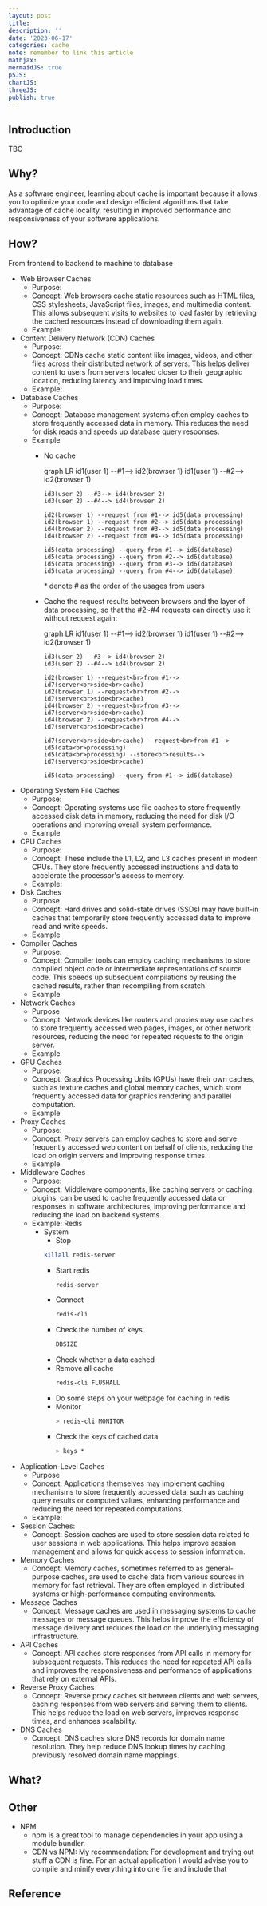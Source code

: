```yaml
---
layout: post
title:
description: ''
date: '2023-06-17'
categories: cache
note: remember to link this article
mathjax:
mermaidJS: true
p5JS:
chartJS:
threeJS:
publish: true
---
```


## Introduction

TBC

## Why?

As a software engineer, learning about cache is important because it allows you to optimize your code and design efficient algorithms that take advantage of cache locality, resulting in improved performance and responsiveness of your software applications.

## How?

From frontend to backend to machine to database

* Web Browser Caches
  * Purpose:
  * Concept: Web browsers cache static resources such as HTML files, CSS stylesheets, JavaScript files, images, and multimedia content. This allows subsequent visits to websites to load faster by retrieving the cached resources instead of downloading them again.
  * Example:
* Content Delivery Network (CDN) Caches
  * Purpose:
  * Concept: CDNs cache static content like images, videos, and other files across their distributed network of servers. This helps deliver content to users from servers located closer to their geographic location, reducing latency and improving load times.
  * Example:
* Database Caches
  * Purpose:
  * Concept: Database management systems often employ caches to store frequently accessed data in memory. This reduces the need for disk reads and speeds up database query responses.
  * Example
    * No cache
      <div class="mermaid">
        graph LR
          id1(user 1) --#1--> id2(browser 1)
          id1(user 1) --#2--> id2(browser 1)
        
          id3(user 2) --#3--> id4(browser 2)
          id3(user 2) --#4--> id4(browser 2)
        
          id2(browser 1) --request from #1--> id5(data processing)
          id2(browser 1) --request from #2--> id5(data processing)
          id4(browser 2) --request from #3--> id5(data processing)
          id4(browser 2) --request from #4--> id5(data processing)
        
          id5(data processing) --query from #1--> id6(database)
          id5(data processing) --query from #2--> id6(database)
          id5(data processing) --query from #3--> id6(database)
          id5(data processing) --query from #4--> id6(database)
      </div>
      * denote # as the order of the usages from users
    * Cache the request results between browsers and the layer of data processing, so that the #2~#4 requests can directly use it without request again:
      <div class="mermaid">
        graph LR
          id1(user 1) --#1--> id2(browser 1)
          id1(user 1) --#2--> id2(browser 1)
        
          id3(user 2) --#3--> id4(browser 2)
          id3(user 2) --#4--> id4(browser 2)
        
          id2(browser 1) --request<br>from #1--> id7(server<br>side<br>cache)
          id2(browser 1) --request<br>from #2--> id7(server<br>side<br>cache)
          id4(browser 2) --request<br>from #3--> id7(server<br>side<br>cache)
          id4(browser 2) --request<br>from #4--> id7(server<br>side<br>cache)
        
          id7(server<br>side<br>cache) --request<br>from #1--> id5(data<br>processing)
          id5(data<br>processing) --store<br>results--> id7(server<br>side<br>cache)
        
          id5(data processing) --query from #1--> id6(database)
      </div>
* Operating System File Caches
  * Purpose:
  * Concept: Operating systems use file caches to store frequently accessed disk data in memory, reducing the need for disk I/O operations and improving overall system performance.
  * Example
* CPU Caches
  * Purpose:
  * Concept: These include the L1, L2, and L3 caches present in modern CPUs. They store frequently accessed instructions and data to accelerate the processor's access to memory.
  * Example:
* Disk Caches
  * Purpose
  * Concept: Hard drives and solid-state drives (SSDs) may have built-in caches that temporarily store frequently accessed data to improve read and write speeds.
  * Example
* Compiler Caches
  * Purpose:
  * Concept: Compiler tools can employ caching mechanisms to store compiled object code or intermediate representations of source code. This speeds up subsequent compilations by reusing the cached results, rather than recompiling from scratch.
  * Example
* Network Caches
  * Purpose
  * Concept: Network devices like routers and proxies may use caches to store frequently accessed web pages, images, or other network resources, reducing the need for repeated requests to the origin server.
  * Example
* GPU Caches
  * Purpose:
  * Concept: Graphics Processing Units (GPUs) have their own caches, such as texture caches and global memory caches, which store frequently accessed data for graphics rendering and parallel computation.
  * Example
* Proxy Caches
  * Purpose: 
  * Concept: Proxy servers can employ caches to store and serve frequently accessed web content on behalf of clients, reducing the load on origin servers and improving response times.
  * Example
* Middleware Caches
  * Purpose: 
  * Concept: Middleware components, like caching servers or caching plugins, can be used to cache frequently accessed data or responses in software architectures, improving performance and reducing the load on backend systems.
  * Example: Redis
    * System
      * Stop
       ```bash
       killall redis-server
       ```
      * Start redis
        ```bash
        redis-server
        ```
      * Connect
        ```bash
        redis-cli
        ```
      * Check the number of keys
        ```bash
        DBSIZE
        ```
      * Check whether a data cached
      * Remove all cache
        ```bash
        redis-cli FLUSHALL
        ```
      * Do some steps on your webpage for caching in redis
      * Monitor
        ```bash
        > redis-cli MONITOR
        ```
      * Check the keys of cached data
        ```bash
        > keys *
        ```
* Application-Level Caches
  * Purpose
  * Concept: Applications themselves may implement caching mechanisms to store frequently accessed data, such as caching query results or computed values, enhancing performance and reducing the need for repeated computations.
  * Example:
* Session Caches:
  * Concept: Session caches are used to store session data related to user sessions in web applications. This helps improve session management and allows for quick access to session information.
* Memory Caches
  * Concept: Memory caches, sometimes referred to as general-purpose caches, are used to cache data from various sources in memory for fast retrieval. They are often employed in distributed systems or high-performance computing environments.
* Message Caches
  * Concept: Message caches are used in messaging systems to cache messages or message queues. This helps improve the efficiency of message delivery and reduces the load on the underlying messaging infrastructure.
* API Caches
  * Concept: API caches store responses from API calls in memory for subsequent requests. This reduces the need for repeated API calls and improves the responsiveness and performance of applications that rely on external APIs.
* Reverse Proxy Caches
  * Concept: Reverse proxy caches sit between clients and web servers, caching responses from web servers and serving them to clients. This helps reduce the load on web servers, improves response times, and enhances scalability.
* DNS Caches
  * Concept: DNS caches store DNS records for domain name resolution. They help reduce DNS lookup times by caching previously resolved domain name mappings.

## What?

## Other

* NPM
  * npm is a great tool to manage dependencies in your app using a module bundler.
  * CDN vs NPM: My recommendation: For development and trying out stuff a CDN is fine. For an actual application I would advise you to compile and minify everything into one file and include that

## Reference
